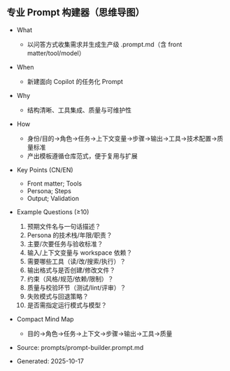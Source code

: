 ## 专业 Prompt 构建器（思维导图）

- What
  - 以问答方式收集需求并生成生产级 .prompt.md（含 front matter/tool/model）
- When
  - 新建面向 Copilot 的任务化 Prompt
- Why
  - 结构清晰、工具集成、质量与可维护性
- How
  - 身份/目的→角色→任务→上下文变量→步骤→输出→工具→技术配置→质量标准
  - 产出模板遵循仓库范式，便于复用与扩展

- Key Points (CN/EN)
  - Front matter; Tools
  - Persona; Steps
  - Output; Validation

- Example Questions (≥10)
  1) 预期文件名与一句话描述？
  2) Persona 的技术栈/年限/职责？
  3) 主要/次要任务与验收标准？
  4) 输入/上下文变量与 workspace 依赖？
  5) 需要哪些工具（读/改/搜索/执行）？
  6) 输出格式与是否创建/修改文件？
  7) 约束（风格/规范/依赖/限制）？
  8) 质量与校验环节（测试/lint/评审）？
  9) 失败模式与回退策略？
  10) 是否需指定运行模式与模型？

- Compact Mind Map
  - 目的→角色→任务→上下文→步骤→输出→工具→质量

- Source: prompts/prompt-builder.prompt.md
- Generated: 2025-10-17
